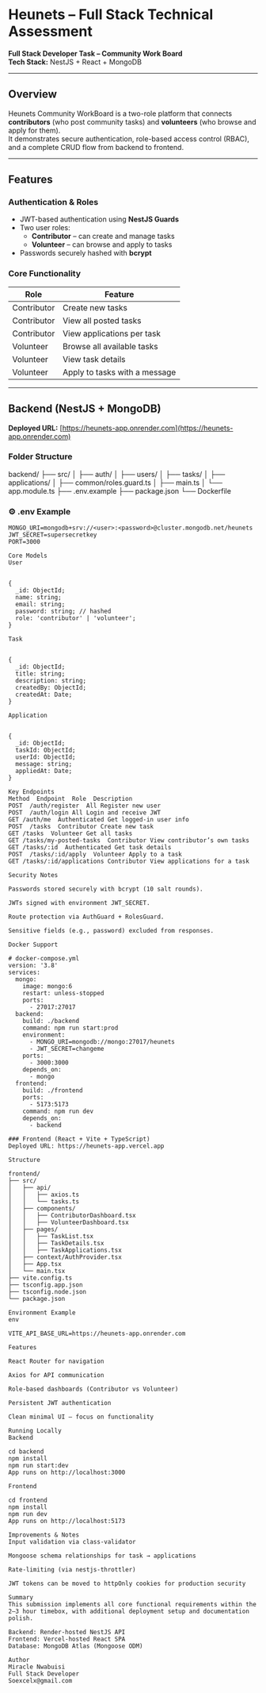 # Heunets – Full Stack Technical Assessment

**Full Stack Developer Task – Community Work Board**  
**Tech Stack:** NestJS + React + MongoDB

---

## Overview

Heunets Community WorkBoard is a two-role platform that connects **contributors** (who post community tasks) and **volunteers** (who browse and apply for them).  
It demonstrates secure authentication, role-based access control (RBAC), and a complete CRUD flow from backend to frontend.

---

## Features

### Authentication & Roles
- JWT-based authentication using **NestJS Guards**
- Two user roles:
  - **Contributor** – can create and manage tasks
  - **Volunteer** – can browse and apply to tasks
- Passwords securely hashed with **bcrypt**

### Core Functionality
| Role | Feature |
|------|----------|
| Contributor | Create new tasks |
| Contributor | View all posted tasks |
| Contributor | View applications per task |
| Volunteer | Browse all available tasks |
| Volunteer | View task details |
| Volunteer | Apply to tasks with a message |

---

## Backend (NestJS + MongoDB)

**Deployed URL:** [https://heunets-app.onrender.com](https://heunets-app.onrender.com)  

### Folder Structure
backend/
├── src/
│ ├── auth/
│ ├── users/
│ ├── tasks/
│ ├── applications/
│ ├── common/roles.guard.ts
│ ├── main.ts
│ └── app.module.ts
├── .env.example
├── package.json
└── Dockerfile

### ⚙️ .env Example
```env
MONGO_URI=mongodb+srv://<user>:<password>@cluster.mongodb.net/heunets
JWT_SECRET=supersecretkey
PORT=3000

Core Models
User


{
  _id: ObjectId;
  name: string;
  email: string;
  password: string; // hashed
  role: 'contributor' | 'volunteer';
}

Task


{
  _id: ObjectId;
  title: string;
  description: string;
  createdBy: ObjectId;
  createdAt: Date;
}

Application


{
  _id: ObjectId;
  taskId: ObjectId;
  userId: ObjectId;
  message: string;
  appliedAt: Date;
}

Key Endpoints
Method  Endpoint  Role  Description
POST  /auth/register  All Register new user
POST  /auth/login All Login and receive JWT
GET /auth/me  Authenticated Get logged-in user info
POST  /tasks  Contributor Create new task
GET /tasks  Volunteer Get all tasks
GET /tasks/my-posted-tasks  Contributor View contributor’s own tasks
GET /tasks/:id  Authenticated Get task details
POST  /tasks/:id/apply  Volunteer Apply to a task
GET /tasks/:id/applications Contributor View applications for a task

Security Notes

Passwords stored securely with bcrypt (10 salt rounds).

JWTs signed with environment JWT_SECRET.

Route protection via AuthGuard + RolesGuard.

Sensitive fields (e.g., password) excluded from responses.

Docker Support

# docker-compose.yml
version: '3.8'
services:
  mongo:
    image: mongo:6
    restart: unless-stopped
    ports:
      - 27017:27017
  backend:
    build: ./backend
    command: npm run start:prod
    environment:
      - MONGO_URI=mongodb://mongo:27017/heunets
      - JWT_SECRET=changeme
    ports:
      - 3000:3000
    depends_on:
      - mongo
  frontend:
    build: ./frontend
    ports:
      - 5173:5173
    command: npm run dev
    depends_on:
      - backend

### Frontend (React + Vite + TypeScript)
Deployed URL: https://heunets-app.vercel.app

Structure

frontend/
├── src/
│   ├── api/
│   │   ├── axios.ts
│   │   └── tasks.ts
│   ├── components/
│   │   ├── ContributorDashboard.tsx
│   │   ├── VolunteerDashboard.tsx
│   ├── pages/
│   │   ├── TaskList.tsx
│   │   ├── TaskDetails.tsx
│   │   ├── TaskApplications.tsx
│   ├── context/AuthProvider.tsx
│   ├── App.tsx
│   └── main.tsx
├── vite.config.ts
├── tsconfig.app.json
├── tsconfig.node.json
└── package.json

Environment Example
env

VITE_API_BASE_URL=https://heunets-app.onrender.com

Features

React Router for navigation

Axios for API communication

Role-based dashboards (Contributor vs Volunteer)

Persistent JWT authentication

Clean minimal UI — focus on functionality

Running Locally
Backend

cd backend
npm install
npm run start:dev
App runs on http://localhost:3000

Frontend

cd frontend
npm install
npm run dev
App runs on http://localhost:5173

Improvements & Notes
Input validation via class-validator

Mongoose schema relationships for task → applications

Rate-limiting (via nestjs-throttler)

JWT tokens can be moved to httpOnly cookies for production security

Summary
This submission implements all core functional requirements within the 2–3 hour timebox, with additional deployment setup and documentation polish.

Backend: Render-hosted NestJS API
Frontend: Vercel-hosted React SPA
Database: MongoDB Atlas (Mongoose ODM)

Author
Miracle Nwabuisi
Full Stack Developer
Soexcelx@gmail.com